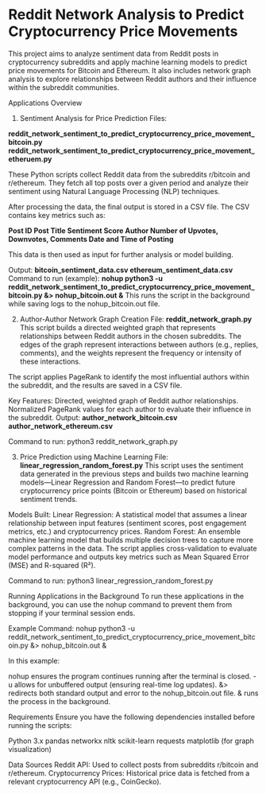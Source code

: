 # Reddit Network Analysis to Predict Cryptocurrency Price Movements

This project aims to analyze sentiment data from Reddit posts in cryptocurrency subreddits and apply machine learning models to predict price movements for Bitcoin and Ethereum. It also includes network graph analysis to explore relationships between Reddit authors and their influence within the subreddit communities.

Applications Overview
1. Sentiment Analysis for Price Prediction
Files:

**reddit_network_sentiment_to_predict_cryptocurrency_price_movement_bitcoin.py
reddit_network_sentiment_to_predict_cryptocurrency_price_movement_etheruem.py**


These Python scripts collect Reddit data from the subreddits r/bitcoin and r/ethereum. They fetch all top posts over a given period and analyze their sentiment using Natural Language Processing (NLP) techniques.

After processing the data, the final output is stored in a CSV file. The CSV contains key metrics such as:

**Post ID
Post Title
Sentiment Score
Author
Number of Upvotes, Downvotes, Comments
Date and Time of Posting**

This data is then used as input for further analysis or model building.

Output:
**bitcoin_sentiment_data.csv
ethereum_sentiment_data.csv**
Command to run (example):
**nohup python3 -u reddit_network_sentiment_to_predict_cryptocurrency_price_movement_bitcoin.py &> nohup_bitcoin.out &**
This runs the script in the background while saving logs to the nohup_bitcoin.out file.

2. Author-Author Network Graph Creation
File:
**reddit_network_graph.py**
This script builds a directed weighted graph that represents relationships between Reddit authors in the chosen subreddits. The edges of the graph represent interactions between authors (e.g., replies, comments), and the weights represent the frequency or intensity of these interactions.

The script applies PageRank to identify the most influential authors within the subreddit, and the results are saved in a CSV file.

Key Features:
Directed, weighted graph of Reddit author relationships.
Normalized PageRank values for each author to evaluate their influence in the subreddit.
Output:
**author_network_bitcoin.csv
author_network_ethereum.csv**

Command to run:
python3 reddit_network_graph.py

3. Price Prediction using Machine Learning
File:
**linear_regression_random_forest.py**
This script uses the sentiment data generated in the previous steps and builds two machine learning models—Linear Regression and Random Forest—to predict future cryptocurrency price points (Bitcoin or Ethereum) based on historical sentiment trends.

Models Built:
Linear Regression: A statistical model that assumes a linear relationship between input features (sentiment scores, post engagement metrics, etc.) and cryptocurrency prices.
Random Forest: An ensemble machine learning model that builds multiple decision trees to capture more complex patterns in the data.
The script applies cross-validation to evaluate model performance and outputs key metrics such as Mean Squared Error (MSE) and R-squared (R²).

Command to run:
python3 linear_regression_random_forest.py

Running Applications in the Background
To run these applications in the background, you can use the nohup command to prevent them from stopping if your terminal session ends.

Example Command:
nohup python3 -u reddit_network_sentiment_to_predict_cryptocurrency_price_movement_bitcoin.py &> nohup_bitcoin.out &

In this example:

nohup ensures the program continues running after the terminal is closed.
-u allows for unbuffered output (ensuring real-time log updates).
&> redirects both standard output and error to the nohup_bitcoin.out file.
& runs the process in the background.


Requirements
Ensure you have the following dependencies installed before running the scripts:

Python 3.x
pandas
networkx
nltk
scikit-learn
requests
matplotlib (for graph visualization)

Data Sources
Reddit API: Used to collect posts from subreddits r/bitcoin and r/ethereum.
Cryptocurrency Prices: Historical price data is fetched from a relevant cryptocurrency API (e.g., CoinGecko).
